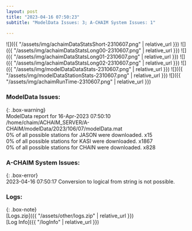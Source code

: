 ```yaml
---
layout: post
title: "2023-04-16 07:50:23"
subtitle: "ModelData Issues: 3; A-CHAIM System Issues: 1"

---
```


![]({{ "/assets/img/achaimDataStatsShort-2310607.png" | relative_url }})
![]({{ "/assets/img/achaimDataStatsLong00-2310607.png" | relative_url }})
![]({{ "/assets/img/achaimDataStatsLong01-2310607.png" | relative_url }})
![]({{ "/assets/img/achaimDataStatsLong02-2310607.png" | relative_url }})
![]({{ "/assets/img/modelDataDataStats-2310607.png" | relative_url }})
![]({{ "/assets/img/modelDataStationStats-2310607.png" | relative_url }})
![]({{ "/assets/img/achaimRunTime-2310607.png" | relative_url }})


### ModelData Issues:  
  
{: .box-warning}  
 ModelData report for 16-Apr-2023 07:50:10   
 /home/chaim/ACHAIM_SERVER/A-CHAIM/modelData/2023/106/07/modelData.mat   
 0% of all possible stations for JASON were downloaded. x15   
 0% of all possible stations for KASI were downloaded. x1867   
 0% of all possible stations for CHAIN were downloaded. x828   
  
### A-CHAIM System Issues:  
  
{: .box-error}  
2023-04-16 07:50:17 Conversion to logical from string is not possible.  

### Logs:  
  
{: .box-note}  
[Logs.zip]({{ "/assets/other/logs.zip" | relative_url }})  
[Log Info]({{ "/logInfo" | relative_url }})  
